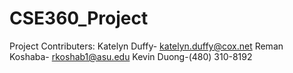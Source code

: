 # CSE360_Project

Project Contributers:
Katelyn Duffy- katelyn.duffy@cox.net
Reman Koshaba- rkoshab1@asu.edu
Kevin Duong-(480) 310-8192
